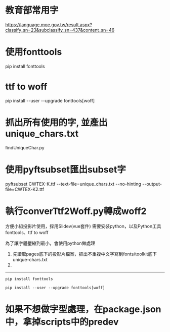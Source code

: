 
# 教育部常用字
https://language.moe.gov.tw/result.aspx?classify_sn=23&subclassify_sn=437&content_sn=46

# 使用fonttools
pip install fonttools

# ttf to woff
pip install --user --upgrade fonttools[woff]

# 抓出所有使用的字, 並產出unique_chars.txt
findUniqueChar.py

# 使用pyftsubset匯出subset字
pyftsubset CWTEX-K.ttf --text-file=unique_chars.txt --no-hinting --output-file=CWTEX-K2.ttf

# 執行converTtf2Woff.py轉成woff2


方便小組投影片使用，採用Slidev(vue套件)
需要安裝python，以及Python工具 fonttools、ttf to woff

為了讓字體壓縮到最小，會使用python做處理
1. 先讀取pages底下的投影片檔案，抓出不重複中文字寫到fonts/toolkit底下unique-chars.txt
2. 


---

```
pip install fonttools

pip install --user --upgrade fonttools[woff]
```

# 如果不想做字型處理，在package.json中，拿掉scripts中的predev